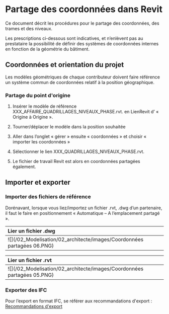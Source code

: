 # Partage des coordonnées dans Revit

Ce document décrit les procédures pour le partage des coordonnées, des trames et des niveaux.

Les prescriptions ci-dessous sont indicatives, et n’enlèvent pas au prestataire la possibilité de définir des systèmes de coordonnées internes en fonction de la géométrie du bâtiment.

## Coordonnées et orientation du projet

Les modèles géométriques de chaque contributeur doivent faire référence un système commun de coordonnées relatif à la position géographique.

### Partage du point d'origine

1. Insérer le modèle de référence XXX\_AFFAIRE\_QUADRILLAGES\_NIVEAUX\_PHASE.rvt. en LienRevit d’ « Origine à Origine ».

2. Tourner/déplacer le modèle dans la position souhaitée

3. Aller dans l’onglet « gérer » ensuite « coordonnées » et choisir « importer les coordonnées »

4. Sélectionner le lien XXX\_QUADRILLAGES\_NIVEAUX\_PHASE.rvt.

5. Le fichier de travail Revit est alors en coordonnées partagées également.

## Importer et exporter

### Importer des fichiers de référence

Dorénavant, lorsque vous liez/importez un fichier .rvt, .dwg d’un partenaire, il faut le faire en positionnement « Automatique – A l’emplacement partagé ».

| Lier un fichier .dwg |
| :--- |
| ![](/02_Modelisation/02_architecte/images/Coordonnées partagées 06.PNG) |

| Lier un fichier .rvt |
| :--- |
| ![](/02_Modelisation/02_architecte/images/Coordonnées partagées 05.PNG) |

### Exporter des IFC 

Pour l’export en format IFC, se référer aux recommandations d'export : [Recommandations d'export](/02_Modelisation/00_communs/export-rvt.md#revit2ifc)




